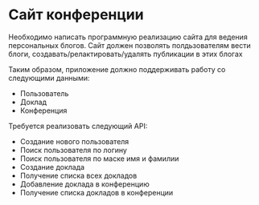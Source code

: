 # Сайт конференции
Необходимо написать программную реализацию сайта для ведения персональных блогов. Сайт должен позволять полдьзователям вести блоги, создавать/релактировать/удалять публикации в этих блогах  

Таким образом, приложение должно поддерживать работу со следующими данными:

* Пользователь
* Доклад 
* Конференция

Требуется реализовать следующий API:

* Создание нового пользователя
* Поиск пользователя по логину
* Поиск пользователя по маске имя и фамилии
* Создание доклада
*	Получение списка всех докладов
*	Добавление доклада в конференцию
*	Получение списка докладов в конференции
